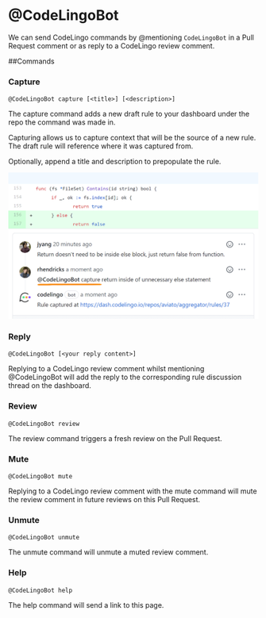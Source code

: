# @CodeLingoBot

We can send CodeLingo commands by @mentioning `CodeLingoBot` in a Pull Request
comment or as reply to a CodeLingo review comment.

##Commands

### Capture

```
@CodeLingoBot capture [<title>] [<description>]
```

The capture command adds a new draft rule to your dashboard under the repo the command was
made in.

Capturing allows us to capture context that will be the source of a new rule. 
The draft rule will reference where it was captured from.

Optionally, append a title and description to prepopulate the rule.


![capture example](../img/capture-github.png)

### Reply

```
@CodeLingoBot [<your reply content>]
```

Replying to a CodeLingo review comment whilst mentioning @CodeLingoBot will add the reply 
to the corresponding rule discussion thread on the dashboard.

### Review

```
@CodeLingoBot review
```

The review command triggers a fresh review on the Pull Request.

### Mute


```
@CodeLingoBot mute
```

Replying to a CodeLingo review comment with the mute command will mute the review comment in future reviews on this
Pull Request.

### Unmute


```
@CodeLingoBot unmute
```

The unmute command will unmute a muted review comment.


### Help


```
@CodeLingoBot help
```

The help command will send a link to this page.

